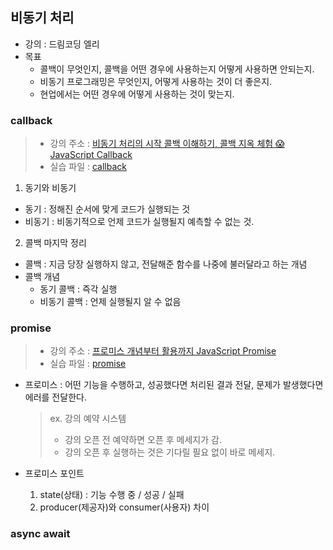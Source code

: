 ## 비동기 처리

- 강의 : 드림코딩 엘리
- 목표
  - 콜백이 무엇인지, 콜백을 어떤 경우에 사용하는지 어떻게 사용하면 안되는지.
  - 비동기 프로그래밍은 무엇인지, 어떻게 사용하는 것이 더 좋은지.
  - 현업에서는 어떤 경우에 어떻게 사용하는 것이 맞는지.

### callback

> - 강의 주소 : [비동기 처리의 시작 콜백 이해하기, 콜백 지옥 체험 😱 JavaScript Callback](https://youtu.be/s1vpVCrT8f4)
> - 실습 파일 : [callback](./callback.html)

1. 동기와 비동기

- 동기 : 정해진 순서에 맞게 코드가 실행되는 것
- 비동기 : 비동기적으로 언제 코드가 실행될지 예측할 수 없는 것.

2. 콜백 마지막 정리

- 콜백 : 지금 당장 실행하지 않고, 전달해준 함수를 나중에 불러달라고 하는 개념
- 콜백 개념
  - 동기 콜백 : 즉각 실행
  - 비동기 콜백 : 언제 실행될지 알 수 없음

### promise

> - 강의 주소 : [프로미스 개념부터 활용까지 JavaScript Promise](https://youtu.be/JB_yU6Oe2eE)
> - 실습 파일 : [promise](./promise.html)

- 프로미스 : 어떤 기능을 수행하고, 성공했다면 처리된 결과 전달, 문제가 발생했다면 에러를 전달한다.

  > ex. 강의 예약 시스템
  >
  > - 강의 오픈 전 예약하면 오픈 후 메세지가 감.
  > - 강의 오픈 후 실행하는 것은 기다릴 필요 없이 바로 메세지.

- 프로미스 포인트
  1. state(상태) : 기능 수행 중 / 성공 / 실패
  2. producer(제공자)와 consumer(사용자) 차이

### async await
